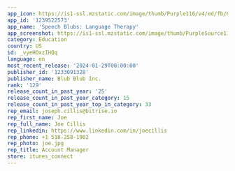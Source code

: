 ```yaml
---
app_icon: https://is1-ssl.mzstatic.com/image/thumb/Purple116/v4/ed/fb/66/edfb66e6-419b-7c75-fb1b-69cf14f0c128/AppIcon-0-0-1x_U007epad-0-0-512MB-85-220.png/1024x1024bb.png
app_id: '1239522573'
app_name: 'Speech Blubs: Language Therapy'
app_screenshot: https://is1-ssl.mzstatic.com/image/thumb/PurpleSource116/v4/34/f9/35/34f9355c-4083-5d0e-10dd-cbe8a0f8e83d/3f2bf428-b925-4aba-bb3c-77108e293743_5.5_iPhone_68lus-01.png/1242x2208bb.png
category: Education
country: US
id: _vyeHOxzIHQq
language: en
most_recent_release: '2024-01-29T00:00:00'
publisher_id: '1233091328'
publisher_name: Blub Blub Inc.
rank: '129'
release_count_in_past_year: '25'
release_count_in_past_year_category: 15
release_count_in_past_year_top_in_category: 33
rep_email: joseph.cillis@bitrise.io
rep_first_name: Joe
rep_full_name: Joe Cillis
rep_linkedin: https://www.linkedin.com/in/joecillis
rep_phone: +1 518-258-1902
rep_photo: joe.jpg
rep_title: Account Manager
store: itunes_connect
---
```

